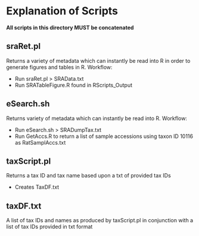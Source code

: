 # Explanation of Scripts
**All scripts in this directory MUST be concatenated**
## sraRet.pl
Returns a variety of metadata which can instantly be read into R in order to generate figures and tables in R. 
Workflow:
* Run sraRet.pl > SRAData.txt
* Run SRATableFigure.R found in RScripts_Output

## eSearch.sh
Returns variety of metadata which can instantly be read into R. 
Workflow:
* Run eSearch.sh > SRADumpTax.txt
* Run GetAccs.R to return a list of sample accessions using taxon ID 10116 as RatSamplAccs.txt

## taxScript.pl
Returns a tax ID and tax name based upon a txt of provided tax IDs
* Creates TaxDF.txt

## taxDF.txt
A list of tax IDs and names as produced by taxScript.pl in conjunction with a list of tax IDs provided in txt format 
